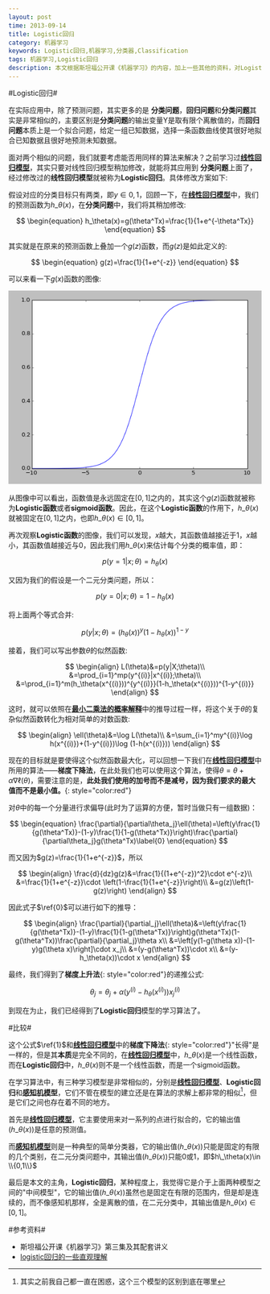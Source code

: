 ```yaml
---
layout: post
time: 2013-09-14
title: Logistic回归
category: 机器学习
keywords: Logistic回归,机器学习,分类器,Classification
tags: 机器学习,Logistic回归
description: 本文根据斯坦福公开课《机器学习》的内容，加上一些其他的资料，对Logistic回归进行了总结和归纳。
---
```


#Logistic回归#

在实际应用中，除了预测问题，其实更多的是 **分类问题**，**回归问题**和**分类问题**其实是非常相似的，主要区别是**分类问题**的输出变量Y是取有限个离散值的，而**回归问题**本质上是一个拟合问题，给定一组已知数据，选择一条函数曲线使其很好地拟合已知数据且很好地预测未知数据。

面对两个相似的问题，我们就要考虑能否用同样的算法来解决？之前学习过[**线性回归模型**](/机器学习/2013/09/05/Gradient-Descent.html "线性回归模型")，其实只要对线性回归模型稍加修改，就能将其应用到 **分类问题**上面了，经过修改过的**线性回归模型**就被称为**Logistic回归**。具体修改方案如下:

假设对应的分类目标只有两类，即$y\in {0,1}$，回顾一下，在[**线性回归模型**](/机器学习/2013/09/05/Gradient-Descent.html "线性回归模型")中，我们的预测函数为$h\_\theta(x)$，在**分类问题**中，我们将其稍加修改:

$$
\begin{equation}
h_\theta(x)=g(\theta^Tx)=\frac{1}{1+e^{-\theta^Tx}}
\end{equation}
$$

其实就是在原来的预测函数上叠加一个$g(z)$函数，而$g(z)$是如此定义的:

$$
\begin{equation}
g(z)=\frac{1}{1+e^{-z}}
\end{equation}
$$

可以来看一下$g(x)$函数的图像:

![logistic函数图像](/assets/image/posts/2013-9-14-Logistic-Regression-1.png)

从图像中可以看出，函数值是永远固定在$[0,1]$之内的，其实这个$g(z)$函数就被称为**Logistic函数**或者**sigmoid函数**。因此，在这个**Logistic函数**的作用下，$h\_\theta(x)$就被固定在$[0,1]$之内，也即$h\_\theta(x)\in [0,1]$。

再次观察**Logistic函数**的图像，我们可以发现，$x$越大，其函数值越接近于$1$，$x$越小，其函数值越接近与$0$，因此我们用$h\_\theta(x)$来估计每个分类的概率值，即：

$$
\begin{equation}
p(y=1|x;\theta)=h_\theta(x)
\end{equation}
$$

又因为我们的假设是一个二元分类问题，所以：

$$
\begin{equation}
p(y=0|x;\theta)=1 - h_\theta(x)
\end{equation}
$$

将上面两个等式合并:

$$
\begin{equation}
p(y|x;\theta) = (h_\theta(x))^y(1-h_\theta(x))^{1-y}
\end{equation}
$$

接着，我们可以写出参数$\theta$的似然函数:

$$
\begin{align}
L(\theta)&=p(y|X;\theta)\\
&=\prod_{i=1}^mp(y^{(i)}|x^{(i)};\theta)\\
&=\prod_{i=1}^m(h_\theta(x^{(i)}))^{y^{(i)}}(1-h_\theta(x^{(i)}))^{1-y^{(i)}}
\end{align}
$$

这时，就可以依照在[**最小二乘法的概率解释**](/机器学习/2013/09/13/Least-Squares-Probabilistic-Interpretation.html "最小二乘法的概率解释")中的推导过程一样，将这个关于$\theta$的复杂似然函数转化为相对简单的对数函数:

$$
\begin{align}
\ell(\theta)&=\log L(\theta)\\
&=\sum_{i=1}^my^{(i)}\log h(x^{(i)})+(1-y^{(i)})\log (1-h(x^{(i)}))
\end{align}
$$

现在的目标就是要使得这个似然函数最大化，可以回想一下我们在[**线性回归模型**](/机器学习/2013/09/05/Gradient-Descent.html "线性回归模型")中所用的算法——**梯度下降法**，在此处我们也可以使用这个算法，使得$\theta = \theta+\alpha\nabla\ell(\theta)$，需要注意的是，**此处我们使用的加号而不是减号，因为我们要求的最大值而不是最小值。**{: style="color:red"}

对$\theta$中的每一个分量进行求偏导(此时为了运算的方便，暂时当做只有一组数据)：

$$
\begin{equation}
\frac{\partial}{\partial\theta_j}\ell(\theta)=\left(y\frac{1}{g(\theta^Tx)}-(1-y)\frac{1}{1-g(\theta^Tx)}\right)\frac{\partial}{\partial\theta_j}g(\theta^Tx)\label{0}
\end{equation}
$$

而又因为$g(z)=\frac{1}{1+e^{-z}}$，所以

$$
\begin{align}
\frac{d}{dz}g(z)&=\frac{1}{(1+e^{-z})^2}\cdot e^{-z}\\
&=\frac{1}{1+e^{-z}}\cdot \left(1-\frac{1}{1+e^{-z}}\right)\\
&=g(z)\left(1-g(z)\right)
\end{align}
$$

因此式子$\ref{0}$可以进行如下的推导：

$$
\begin{align}
\frac{\partial}{\partial_j}\ell(\theta)&=\left(y\frac{1}{g(\theta^Tx)}-(1-y)\frac{1}{1-g(\theta^Tx)}\right)g(\theta^Tx)(1-g(\theta^Tx))\frac{\partial}{\partial_j}\theta x\\
&=\left[y(1-g(\theta x))-(1-y)g(\theta x)\right]\cdot x_j\\
&=(y-g(\theta^Tx))\cdot x\\
&=(y-h_\theta(x))\cdot x
\end{align}
$$

最终，我们得到了**梯度上升法**{: style="color:red"}的递推公式:


$$
\begin{equation}
\theta_j = \theta_j + \alpha(y^{(i)}-h_\theta(x^{(i)}))x_j^{(i)}\label{1}
\end{equation}
$$

到现在为止，我们已经得到了**Logistic回归**模型的学习算法了。

#比较#

这个公式$\ref{1}$和[**线性回归模型**](/机器学习/2013/09/05/Gradient-Descent.html "线性回归模型")中的**梯度下降法**{: style="color:red"}"长得"是一样的，但是其**本质**是完全不同的，在[**线性回归模型**](/机器学习/2013/09/05/Gradient-Descent.html "线性回归模型")中，$h\_\theta(x)$是一个线性函数，而在**Logistic回归**中，$h\_\theta(x)$则不是一个线性函数，而是一个sigmoid函数。

在学习算法中，有三种学习模型是非常相似的，分别是[**线性回归模型**](/机器学习/2013/09/05/Gradient-Descent.html "线性回归模型")、**Logistic回归**和[**感知机模型**](/统计学习/2013/03/02/Statical-Learning-Perceptron.html "感知机模型")，它们不管在模型的建立还是在算法的求解上都非常的相似[^1]，但是它们之间也存在着不同的地方。

首先是[**线性回归模型**](/机器学习/2013/09/05/Gradient-Descent.html "线性回归模型")，它主要使用来对一系列的点进行拟合的，它的输出值($h\_\theta(x)$)是任意的预测值。

而[**感知机模型**](/统计学习/2013/03/02/Statical-Learning-Perceptron.html "感知机模型")则是一种典型的简单分类器，它的输出值($h\_\theta(x)$)只能是固定的有限的几个类别，在二元分类问题中，其输出值($h\_\theta(x)$)只能0或1，即$h\_\theta(x)\in \\{0,1\\}$

最后是本文的主角，**Logistic回归**，某种程度上，我觉得它是介于上面两种模型之间的"中间模型"，它的输出值($h\_\theta(x)$)虽然也是固定在有限的范围内，但是却是连续的，而不像感知机那样，全是离散的值，在二元分类中，其输出值是$h\_\theta(x)\in [0,1]$。

[^1]: 其实之前我自己都一直在困惑，这个三个模型的区别到底在哪里


#参考资料#

- 斯坦福公开课《机器学习》第三集及其配套讲义
- [logistic回归的一些直观理解](http://chen.yi.bo.blog.163.com/blog/static/150621109201010301321654/)
